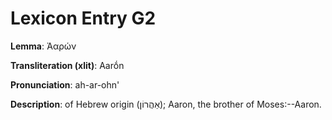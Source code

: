 # Lexicon Entry G2

**Lemma**: Ἀαρών

**Transliteration (xlit)**: Aarṓn

**Pronunciation**: ah-ar-ohn'

**Description**:
of Hebrew origin (אַהֲרוֹן); Aaron, the brother of Moses:--Aaron.
